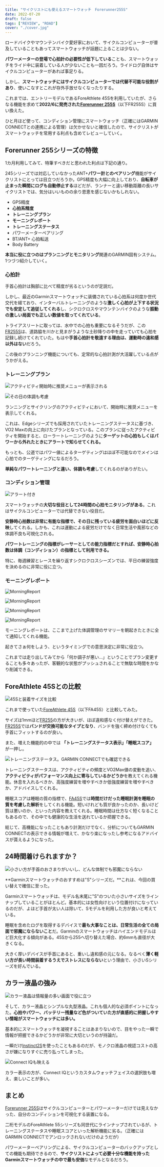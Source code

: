 ```yaml
---
title: "サイクリストにも使えるスマートウォッチ　Forerunner255S"
date: 2022-07-20
draft: false
tags: ["REVIEW", "ROAD"]
cover: "./cover.jpg"
---
```


ロードバイクやマウンテンバイク愛好家において、サイクルコンピューターが普及していることもあってスマートウォッチが話題に上ることは少ない。

**パワーメーターの登場で心拍計の必要性が低下している**ことも、スマートウォッチをライド中に装着している人が少ないことも一因だろう。ライドログ自体はサイクルコンピューターがあれば事足りる。

しかし、**スマートウォッチにはサイクルコンピューターでは代替不可能な役割があり**、使いこなすとこれが存外手放せなくなったりする。

これまでは、エントリーモデルであるForeAthlete 45Sを利用していたが、さらなる機能を求めて**2022/6に発売された[Forerunner 255S](https://amzn.to/3IMI0Ec)**（以下FR255S）に買い換えた。

ひと月ほど使って、コンディション管理にスマートウォッチ（正確にはGARMIN CONNECTとの連携による管理）は欠かせないと確信したので、サイクリストがスマートウォッチを常用する利点も含めてレビューしていく。

<LinkBox url="https://www.amazon.co.jp/dp/B0B18M3381/" isAmazonLink />

## Forerunner 255シリーズの特徴

1カ月利用してみて、特筆すべきだと思われた利点は下記の通り。

245シリーズでは対応していなかったANT+**パワー計とのペアリング**機能がサイクリストにとっては目立つだろうか。GPS精度も大幅に向上しており、**自転車が止まった瞬間にログも自動停止する**ほどだが、ランナーと違い移動距離の長いサイクリストでは、気分はいいものの余り恩恵を感じないかもしれない。

- GPS精度
- **心拍系精度**
- **トレーニングプラン**
- **モーニングレポート**
- **トレーニングステータス**
- パワーメーターペアリング
- BT/ANT+ 心拍転送
- Body Battery

**本当に役に立つのはプランニングとモニタリング**関連のGARMIN固有システム。1つづつ紹介していく。

### 心拍計

手首心拍計は胸部に比べて精度が劣るというのが定説だ。

しかし、最近のGarminスマートウォッチに装備されている心拍系は何度か世代交代を経ており、インターバルトレーニングのような**激しく心拍が上下する状況でも安定して追従してくれる**し、シクロクロスやマウンテンバイクのような**振動の激しい局面でも正しい数値を取ってくれている**。

トライアスリートに取っては、水中での心拍も重要になるそうだが、この[FR255S](https://amzn.to/3IMI0Ec)は、道路脇を川かと見まがうような土砂降りの中を走っていても心拍を記録し続けてくれていた。もはや**手首心拍計を敬遠する理由は、運動時の違和感以外はない**だろう。

この後のプランニング機能についても、定常的な心拍計測が大活躍している点がうかがえる。

### トレーニングプラン

![アクティビティ開始時に推奨メニューが表示される](./recommend.png)

![その日の体調も考慮](./recommend2.png)

ランニングとサイクリングのアクティビティにおいて、開始時に推奨メニューを表示してくれる。

これは、Edgeシリーズでも採用されていたトレーニングステータスに基づき、VO2 Maxの向上に向けたプランとなっている。このプランに従ったアクティビティを開始すると、ローラートレーニングのように**ターゲットの心拍もしくはパワーから外れたときにアラートで知らせてくれる。**

もっとも、公道ではパワー値によるターゲティングはほぼ不可能なのでメインは心拍でのターゲティングになるだろう。

**単純なパワートレーニングと違い、体調も考慮**してくれるのがありがたい。

### コンディション管理

![アラート付き](./notify.png)

スマートウォッチの**大切な役目として24時間の心拍モニタリングがある**。これはサイクルコンピューターでは代替できない役目だ。

**安静時心拍数は非常に有能な指標で、その日に残っている疲労を面白いほどに反映**してくれる。しかも、これは運動による疲労だけでなく日常生活や風邪などの体調不良も可視化される。

**パワートレーニングの指標がレーサーとしての能力指標だとすれば、安静時心拍数は体調（コンディション）の指標として利用できる。**

特に、毎週練習とレースを繰り返すシクロクロスシーズンでは、平日の練習強度を決めるのに非常に役に立つ。

### モーニングレポート

![MorningReport](./morning1.png)

![MorningReport](./morning2.png)

![MorningReport](./morning3.png)

![MorningReport](./morning4.png)

モーニングレポートは、ここまで上げた体調管理のサマリーを朝起きたときに全て通知してくれる機能。

起きてさぁ何をしよう、というタイミングでの意思決定に非常に役立つ。

これまでは走り出してみてから「何か調子が悪い…」ということでプラン変更することも多々あったが、客観的な状態がプッシュされることで無駄な時間をかなり削減できる。

## ForeAthlete 45Sとの比較

![45Sと装着サイズを比較](./compare_45s.jpg)

これまで使っていた[ForeAthlete 45S](https://www.garmin.co.jp/products/intosports/foreathlete-45s-white/)（以下FA45S）と比較してみた。

サイズは1mmほど[FR255](https://amzn.to/3IMI0Ec)の方が大きいが、ほぼ違和感なく付け替えができた。[FR255S](https://amzn.to/3IMI0Ec)では**バンドが交換可能なタイプとなり**、バンドを強く締め付けなくても手首にフィットするのが良い。

また、増えた機能的の中では **「トレーニングステータス表示」「睡眠スコア」** が一押し。

![トレーニングステータス。GARMIN CONNECTでも確認できる](./trainingStatus.png)

トレーニングステータスは、アクティビティの頻度とVO2Max値の変動を追い、**アクティビティがパフォーマンス向上に寄与しているかどうか**を教えてくれる機能。休息を入れるべきか、高強度練習を増やすべきか低強度練習を増やすべきか、アドバイスしてくれる。

睡眠スコアは睡眠の質の指標で、[FA45S](https://www.garmin.co.jp/products/intosports/foreathlete-45s-white/)では**時間だけだった睡眠計測を睡眠の質を考慮した解析**をしてくれる機能。短いけれども質が良かったのか、長いけど質は悪いのか、といった内容を教えてくれる。睡眠時間は仕方なく短くなることもあるので、その中でも健康的な生活を送れているか把握できる。

総じて、高機能になったこともあり計測だけでなく、分析についてもGARMIN CONNECTの表示できる情報が増えて、かなり楽になったし参考になるアドバイスが貰えるようになった。

## 24時間着けられますか？

![小さい方が手首のおさまりがいいし、どんな体制でも邪魔にならない](./cover.jpg)

**Garminスマートウォッチのおすすめは"S"シリーズだ。**これは、今回の買い替えで確信に至った。

Garminスマートウォッチは、モデル名末尾に"S"のついた小さいサイズをラインナップしていることがほとんど。基本的には女性向けという位置付けになっているのだが、よほど手首が太い人は除いて、Sモデルを利用した方が良いと考えている。

睡眠を含めたログを取得するデバイスで**最も大事なことは、日常生活の全ての局面で邪魔にならないこと**だ。Garminのスマートウォッチはハイエンドモデルほど巨大化する傾向がある。45Sから255へ切り替えた場合、約6mmも直径が大きくなる。

大きく厚いデバイスが手首にあると、重いし違和感の元になる。なるべく**薄く軽い方が長い時間装着するうえでストレスにならない**という理由で、小さいSシリーズを好んでいる。

<LinkBox url="https://www.amazon.co.jp/dp/B09P1J6B9D/" isAmazonLink />

## カラー液晶の強み

![カラー液晶は情報量の多い画面で役に立つ](./face.png)

そして、カラー液晶とシンプルな丸型液晶。これも個人的な必須ポイントになった。**心拍やパワー、バッテリー残量など色がついていた方が直感的に把握しやすい情報がスマートウォッチには多い。**

基本的にスマートウォッチを凝視することはあまりないので、目をやった一瞬で情報が把握できるかどうかが非常に大切というのが持論だ。

一瞬だけ[Instinct2S](https://amzn.to/3OqPFJS)を使ったこともあるのだが、モノクロ液晶の視認コストの高さが嫌になりすぐに売り払ってしまった。

![Connect IQも映える](./connectIQ.png)

カラー表示の方が、Connect IQというカスタムウォッチフェイスの選択肢も増え、楽しいことが多い。

## まとめ

[Forerunner 255S](https://amzn.to/3IMI0Ec)はサイクルコンピューターとパワーメーターだけでは見えなかった、自分のコンディションを可視化する装置になる。

二桁モデルのForeAthlete 55シリーズも同世代にラインナップされているが、トレーニングステータスや睡眠スコアといった解析機能に劣る。（正確にはGARMIN CONNECTでアンロックされないだけのようだが）

パワーメーターペアリングによる、サイクルコンピューターのバックアップとしての機能も期待できるので、**サイクリストによって必要十分な機能を持ったGarminスマートウォッチの中で最も安価**なモデルとなるだろう。

<LinkBox url="https://www.amazon.co.jp/dp/B0B18M3381/" isAmazonLink />
